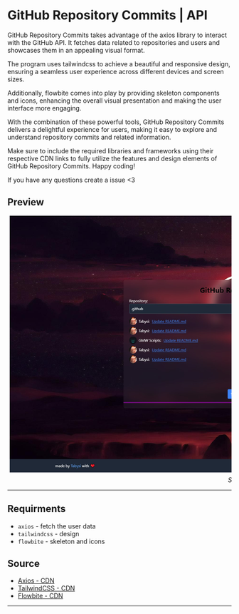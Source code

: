 # GitHub Repository Commits | API

GitHub Repository Commits takes advantage of the axios library to interact with the GitHub API. It fetches data related to repositories and users and showcases them in an appealing visual format.

The program uses tailwindcss to achieve a beautiful and responsive design, ensuring a seamless user experience across different devices and screen sizes.

Additionally, flowbite comes into play by providing skeleton components and icons, enhancing the overall visual presentation and making the user interface more engaging.

With the combination of these powerful tools, GitHub Repository Commits delivers a delightful experience for users, making it easy to explore and understand repository commits and related information.

Make sure to include the required libraries and frameworks using their respective CDN links to fully utilize the features and design elements of GitHub Repository Commits. Happy coding!

If you have any questions create a issue <3

## Preview

<div id="slideshow">
  <figure>
    <img src="./src/Screenshot 2023-07-23 174838.jpg" alt="Slide 1">
    <figcaption>Slide 1</figcaption>
  </figure>
  <figure>
    <img src="./src/Screenshot 2023-07-23 174929.jpg" alt="Slide 2">
    <figcaption>Slide 2</figcaption>
  </figure>
</div>

---

## Requirments

- `axios` - fetch the user data
- `tailwindcss` - design
- `flowbite` - skeleton and icons

## Source

- [Axios - CDN](https://axios-http.com/de/)
- [TailwindCSS - CDN](https://tailwindcss.com/docs/installation/play-cdn)
- [Flowbite - CDN](https://flowbite.com/docs/components/skeleton/)


---
<style>
  #slideshow {
    display: flex;
    overflow-x: auto;
    scroll-behavior: smooth;
    scrollbar-width: none; /* Hide scrollbar for a cleaner look */
  }

  #slideshow::-webkit-scrollbar {
    display: none; /* Hide scrollbar for a cleaner look in webkit browsers */
  }

  figure {
    margin: 0;
    flex: 0 0 auto;
    padding: 0 5px;
  }

  figcaption {
    text-align: center;
    margin-top: 5px;
    font-style: italic;
  }
</style>
